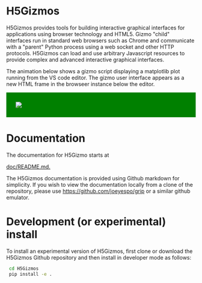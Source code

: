 # H5Gizmos

H5Gizmos provides
tools for building interactive graphical interfaces for applications using browser technology and HTML5. Gizmo "child" interfaces run in standard web browsers such as Chrome and communicate
with a "parent" Python process using a web socket and other HTTP protocols.  H5Gizmos can load and
use arbitrary Javascript resources to provide complex and advanced interactive graphical interfaces.

The animation below shows a gizmo script displaying a matplotlib plot running from the VS code editor.
The gizmo user interface appears as a new HTML frame in the browseer instance below the editor.

<div style="background-color:green; padding:25;">
<img src="doc/curves.gif">
</div>

# Documentation

The documentation for H5Gizmo starts at

<a href="doc/README.md">doc/README.md.</a>

The H5Gizmos documentation is provided using Github markdown for simplicity.
If you wish to view the documentation locally from a clone of the repository,
please use
<a href="https://github.com/joeyespo/grip">https://github.com/joeyespo/grip</a>
or a similar github emulator.

# Development (or experimental) install

To install an experimental version of H5Gizmos, first clone or download
the H5Gizmos Github repository and then install in developer mode as follows:

```bash
 cd H5Gizmos
 pip install -e .
```
